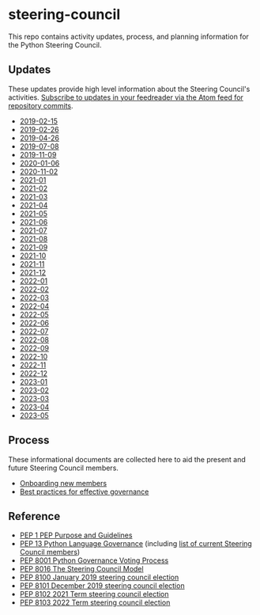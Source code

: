# steering-council

This repo contains activity updates, process, and planning information for the Python Steering Council.

## Updates

These updates provide high level information about the Steering Council's
activities. [Subscribe to updates in your feedreader via the Atom 
feed for repository commits](https://github.com/python/steering-council/commits/main.atom).

<!-- [[[cog
import glob
filenames = sorted(glob.glob("updates/*steering-council-update.md"))
for filename in filenames:
    date = (
        filename.removeprefix("updates/")
        .removesuffix("steering-council-update.md")
        .rstrip("-_")
    )
    print(f"- [{date}]({filename})")
]]] -->
- [2019-02-15](updates/2019-02-15_steering-council-update.md)
- [2019-02-26](updates/2019-02-26_steering-council-update.md)
- [2019-04-26](updates/2019-04-26_steering-council-update.md)
- [2019-07-08](updates/2019-07-08_steering-council-update.md)
- [2019-11-09](updates/2019-11-09-steering-council-update.md)
- [2020-01-06](updates/2020-01-06-steering-council-update.md)
- [2020-11-02](updates/2020-11-02-steering-council-update.md)
- [2021-01](updates/2021-01-steering-council-update.md)
- [2021-02](updates/2021-02-steering-council-update.md)
- [2021-03](updates/2021-03-steering-council-update.md)
- [2021-04](updates/2021-04-steering-council-update.md)
- [2021-05](updates/2021-05-steering-council-update.md)
- [2021-06](updates/2021-06-steering-council-update.md)
- [2021-07](updates/2021-07-steering-council-update.md)
- [2021-08](updates/2021-08-steering-council-update.md)
- [2021-09](updates/2021-09-steering-council-update.md)
- [2021-10](updates/2021-10-steering-council-update.md)
- [2021-11](updates/2021-11-steering-council-update.md)
- [2021-12](updates/2021-12-steering-council-update.md)
- [2022-01](updates/2022-01-steering-council-update.md)
- [2022-02](updates/2022-02-steering-council-update.md)
- [2022-03](updates/2022-03-steering-council-update.md)
- [2022-04](updates/2022-04-steering-council-update.md)
- [2022-05](updates/2022-05-steering-council-update.md)
- [2022-06](updates/2022-06-steering-council-update.md)
- [2022-07](updates/2022-07-steering-council-update.md)
- [2022-08](updates/2022-08-steering-council-update.md)
- [2022-09](updates/2022-09-steering-council-update.md)
- [2022-10](updates/2022-10-steering-council-update.md)
- [2022-11](updates/2022-11-steering-council-update.md)
- [2022-12](updates/2022-12-steering-council-update.md)
- [2023-01](updates/2023-01-steering-council-update.md)
- [2023-02](updates/2023-02-steering-council-update.md)
- [2023-03](updates/2023-03-steering-council-update.md)
- [2023-04](updates/2023-04-steering-council-update.md)
- [2023-05](updates/2023-05-steering-council-update.md)
<!-- [[[end]]] -->

## Process

These informational documents are collected here to aid the present and
future Steering Council members.

- [Onboarding new members](process/onboarding.md)
- [Best practices for effective governance](process/best-practices.md)

## Reference

- [PEP 1 PEP Purpose and Guidelines](https://github.com/python/peps/blob/main/pep-0001.txt)
- [PEP 13 Python Language Governance](https://github.com/python/peps/blob/main/pep-0013.rst) (including [list of current Steering Council members](https://www.python.org/dev/peps/pep-0013/#current-steering-council))
- [PEP 8001 Python Governance Voting Process](https://github.com/python/peps/blob/main/pep-8001.rst)
- [PEP 8016 The Steering Council Model](https://github.com/python/peps/blob/main/pep-8016.rst)
- [PEP 8100 January 2019 steering council election](https://github.com/python/peps/blob/main/pep-8100.rst)
- [PEP 8101 December 2019 steering council election](https://github.com/python/peps/blob/main/pep-8101.rst)
- [PEP 8102 2021 Term steering council election](https://github.com/python/peps/blob/main/pep-8102.rst)
- [PEP 8103 2022 Term steering council election](https://github.com/python/peps/blob/main/pep-8103.rst)
